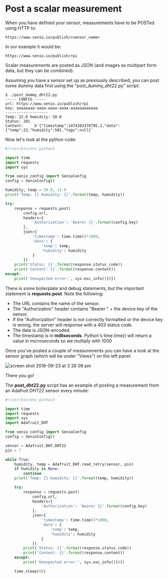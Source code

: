 # Post a scalar measurement

When you have defined your sensor, measurements have to be POSTed using HTTP to:

```
https://www.senio.io/publish/<sensor_name>
```

In our example it would be:

```
https://www.senio.io/publish/rpi
```

Scalar measurements are posted as JSON (and images as multipart form data, but they can be combined).

Assuming you have a sensor set up as previously described, you can post some dummy data first using the "post_dummy_dht22.py" script:

```
$ ./post_dummy_dht22.py
----- CONFIG -----
url: https://www.senio.io/publish/rpi
key: aaaaaaaa-aaaa-aaaa-aaaa-aaaaaaaaaaaa
-------------------
Temp: 22.0 Humidity: 50.0
Status: 201
Content:     b'{"timestamp":1474383378795.2,"data":{"temp":22,"humidity":50},"tags":null}'
```

Now let's look at the python code:

```python
#!/usr/bin/env python3

import time
import requests
import sys

from senio_config import SenioConfig
config = SenioConfig()

humidity, temp = 50.0, 22.0
print('Temp: {} Humidity: {}'.format(temp, humidity))

try:
    response = requests.post(
        config.url,
        headers={
            'Authorization': 'Bearer {}'.format(config.key)
        },
        json={
            'timestamp': time.time()*1000,
            'data': {
                'temp': temp,
                'humidity': humidity
            }
        })
    print('Status: {}'.format(response.status_code))
    print('Content: {}'.format(response.content))
except:
    print('Unexpected error:', sys.exc_info()[0])
```

There is some boilerplate and debug statements, but the important statement is **requests.post**. Note the following:

- The URL contains the name of the sensor.
- The "Authorization" header contains "Bearer " + the device key of the sensor.
- If the "Authorization" header is not correctly formatted or the device key is wrong, the server will response with a 403 status code.
- The data is JSON-encoded.
- The timestamp is in **milliseconds**. Python's time.time() will return a value in microseconds so we multiply with 1000

Once you've posted a couple of measurements you can have a look at the sensor graph (which will be under "Views") on the left panel:

![screen shot 2016-09-23 at 3 26 08 pm](https://cloud.githubusercontent.com/assets/57994/18787212/1fef8cf8-81a2-11e6-8695-4957ca40b123.png)

There you go!

The **post_dht22.py** script has an example of posting a measurement from an Adafruit DHT22 sensor every minute:

```python
#!/usr/bin/env python3

import time
import requests
import sys
import Adafruit_DHT

from senio_config import SenioConfig
config = SenioConfig()

sensor = Adafruit_DHT.DHT22
pin = 7

while True:
    humidity, temp = Adafruit_DHT.read_retry(sensor, pin)
    if humidity is None:
        continue
    print('Temp: {} Humidity: {}'.format(temp, humidity))

    try:
        response = requests.post(
            config.url,
            headers={
                'Authorization': 'Bearer {}'.format(config.key)
            },
            json={
                'timestamp': time.time()*1000,
                'data': {
                    'temp': temp,
                    'humidity': humidity
                }
            })
        print('Status: {}'.format(response.status_code))
        print('Content: {}'.format(response.content))
    except:
        print('Unexpected error:', sys.exc_info()[0])

    time.sleep(60)
```    
    

